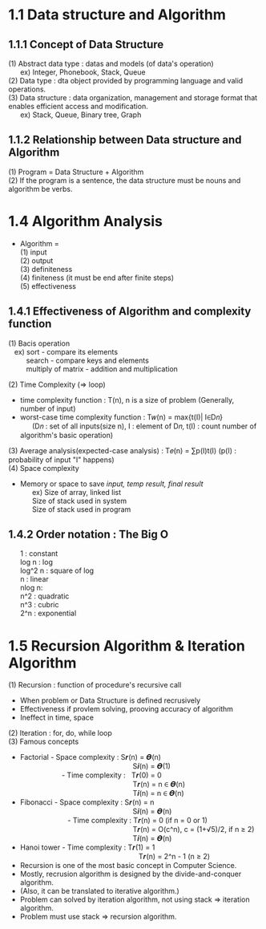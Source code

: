 1.1 Data structure and Algorithm
================================

1.1.1 Concept of Data Structure
--------------------------------
(1) Abstract data type : datas and models (of data's operation)  
&nbsp;&nbsp;&nbsp;&nbsp;&nbsp;&nbsp;ex) Integer, Phonebook, Stack, Queue  
(2) Data type : dta object provided by programming language and valid operations.   
(3) Data structure : data organization, management and storage format that enables efficient access and modification.  
&nbsp;&nbsp;&nbsp;&nbsp;&nbsp;&nbsp;ex) Stack, Queue, Binary tree, Graph

1.1.2 Relationship between Data structure and Algorithm
--------------------------------
(1) Program = Data Structure + Algorithm  
(2) If the program is a sentence, the data structure must be nouns and algorithm be verbs.  

1.4 Algorithm Analysis
================================
* Algorithm  =   
(1) input   
(2) output   
(3) definiteness   
(4) finiteness (it must be end after finite steps)  
(5) effectiveness   

1.4.1 Effectiveness of Algorithm and complexity function
--------------------------------
(1) Bacis operation  
&nbsp;&nbsp;&nbsp;ex) sort - compare its elements  
&nbsp;&nbsp;&nbsp;&nbsp;&nbsp;&nbsp;&nbsp;&nbsp;&nbsp;search - compare keys and elements  
&nbsp;&nbsp;&nbsp;&nbsp;&nbsp;&nbsp;&nbsp;&nbsp;&nbsp;multiply of matrix - addition and multiplication  

(2) Time Complexity (=> loop)  
 - time complexity function : T(n), n is a size of problem (Generally, number of input)  
 - worst-case time complexity function : T𝑤(n) = max{t(I)| I∈D𝑛}   
&nbsp;&nbsp;&nbsp;&nbsp;&nbsp;&nbsp;(D𝑛 : set of all inputs(size n), I : element of D𝑛, t(I) : count number of algorithm's basic operation)  

(3) Average analysis(expected-case analysis) : T𝑒(n) = ∑p(I)t(I) (p(I) : probability of input "I" happens)  
(4) Space complexity  

 - Memory or space to save *input, temp result, final result*  
&nbsp;&nbsp;&nbsp;&nbsp;&nbsp;&nbsp;ex) Size of array, linked list  
&nbsp;&nbsp;&nbsp;&nbsp;&nbsp;&nbsp;Size of stack used in system  
&nbsp;&nbsp;&nbsp;&nbsp;&nbsp;&nbsp;Size of stack used in program 

1.4.2 Order notation : The Big O  
------------------------
&nbsp;&nbsp;&nbsp;&nbsp;&nbsp;&nbsp;1 : constant  
&nbsp;&nbsp;&nbsp;&nbsp;&nbsp;&nbsp;log n : log  
&nbsp;&nbsp;&nbsp;&nbsp;&nbsp;&nbsp;log^2 n : square of log  
&nbsp;&nbsp;&nbsp;&nbsp;&nbsp;&nbsp;n : linear  
&nbsp;&nbsp;&nbsp;&nbsp;&nbsp;&nbsp;nlog n:  
&nbsp;&nbsp;&nbsp;&nbsp;&nbsp;&nbsp;n^2 : quadratic  
&nbsp;&nbsp;&nbsp;&nbsp;&nbsp;&nbsp;n^3 : cubric  
&nbsp;&nbsp;&nbsp;&nbsp;&nbsp;&nbsp;2^n : exponential  

1.5 Recursion Algorithm & Iteration Algorithm  
==========
(1) Recursion : function of procedure's recursive call  
* When problem or Data Structure is defined recrusively  
* Effectiveness if provlem solving, prooving accuracy of algorithm  
* Ineffect in time, space  

(2) Iteration : for, do, while loop  
(3) Famous concepts  
* Factorial - Space complexity : S𝒓(n) = 𝜭(n)  
&nbsp;&nbsp;&nbsp;&nbsp;&nbsp;&nbsp;&nbsp;&nbsp;&nbsp;&nbsp;&nbsp;&nbsp;&nbsp;&nbsp;&nbsp;&nbsp;&nbsp;&nbsp;&nbsp;&nbsp;&nbsp;&nbsp;&nbsp;&nbsp;&nbsp;&nbsp;&nbsp;&nbsp;&nbsp;&nbsp;&nbsp;&nbsp;&nbsp;&nbsp;&nbsp;&nbsp;&nbsp;&nbsp;&nbsp;&nbsp;&nbsp;&nbsp;&nbsp;&nbsp;&nbsp;&nbsp;&nbsp;&nbsp;&nbsp;&nbsp;&nbsp;&nbsp;&nbsp;&nbsp;&nbsp;&nbsp;&nbsp;S𝒊(n) = 𝜭(1)  
&nbsp;&nbsp;&nbsp;&nbsp;&nbsp;&nbsp;&nbsp;&nbsp;&nbsp;&nbsp;&nbsp;&nbsp;&nbsp;&nbsp;&nbsp;&nbsp;&nbsp;&nbsp;&nbsp;&nbsp;&nbsp;- Time complexity :&nbsp;&nbsp;&nbsp;T𝒓(0) = 0  
&nbsp;&nbsp;&nbsp;&nbsp;&nbsp;&nbsp;&nbsp;&nbsp;&nbsp;&nbsp;&nbsp;&nbsp;&nbsp;&nbsp;&nbsp;&nbsp;&nbsp;&nbsp;&nbsp;&nbsp;&nbsp;&nbsp;&nbsp;&nbsp;&nbsp;&nbsp;&nbsp;&nbsp;&nbsp;&nbsp;&nbsp;&nbsp;&nbsp;&nbsp;&nbsp;&nbsp;&nbsp;&nbsp;&nbsp;&nbsp;&nbsp;&nbsp;&nbsp;&nbsp;&nbsp;&nbsp;&nbsp;&nbsp;&nbsp;&nbsp;&nbsp;&nbsp;&nbsp;&nbsp;&nbsp;&nbsp;&nbsp;T𝒓(n) = n ∈ 𝜭(n)  
&nbsp;&nbsp;&nbsp;&nbsp;&nbsp;&nbsp;&nbsp;&nbsp;&nbsp;&nbsp;&nbsp;&nbsp;&nbsp;&nbsp;&nbsp;&nbsp;&nbsp;&nbsp;&nbsp;&nbsp;&nbsp;&nbsp;&nbsp;&nbsp;&nbsp;&nbsp;&nbsp;&nbsp;&nbsp;&nbsp;&nbsp;&nbsp;&nbsp;&nbsp;&nbsp;&nbsp;&nbsp;&nbsp;&nbsp;&nbsp;&nbsp;&nbsp;&nbsp;&nbsp;&nbsp;&nbsp;&nbsp;&nbsp;&nbsp;&nbsp;&nbsp;&nbsp;&nbsp;&nbsp;&nbsp;&nbsp;&nbsp;T𝒊(n) = n ∈ 𝜭(n)  
* Fibonacci - Space complexity : S𝒓(n) = n  
&nbsp;&nbsp;&nbsp;&nbsp;&nbsp;&nbsp;&nbsp;&nbsp;&nbsp;&nbsp;&nbsp;&nbsp;&nbsp;&nbsp;&nbsp;&nbsp;&nbsp;&nbsp;&nbsp;&nbsp;&nbsp;&nbsp;&nbsp;&nbsp;&nbsp;&nbsp;&nbsp;&nbsp;&nbsp;&nbsp;&nbsp;&nbsp;&nbsp;&nbsp;&nbsp;&nbsp;&nbsp;&nbsp;&nbsp;&nbsp;&nbsp;&nbsp;&nbsp;&nbsp;&nbsp;&nbsp;&nbsp;&nbsp;&nbsp;&nbsp;&nbsp;&nbsp;&nbsp;&nbsp;&nbsp;&nbsp;&nbsp;S𝒊(n) = 𝜭(n)  
&nbsp;&nbsp;&nbsp;&nbsp;&nbsp;&nbsp;&nbsp;&nbsp;&nbsp;&nbsp;&nbsp;&nbsp;&nbsp;&nbsp;&nbsp;&nbsp;&nbsp;&nbsp;&nbsp;&nbsp;&nbsp;&nbsp;&nbsp;&nbsp;- Time complexity : T𝒓(n) = 0 (if n = 0 or 1)  
&nbsp;&nbsp;&nbsp;&nbsp;&nbsp;&nbsp;&nbsp;&nbsp;&nbsp;&nbsp;&nbsp;&nbsp;&nbsp;&nbsp;&nbsp;&nbsp;&nbsp;&nbsp;&nbsp;&nbsp;&nbsp;&nbsp;&nbsp;&nbsp;&nbsp;&nbsp;&nbsp;&nbsp;&nbsp;&nbsp;&nbsp;&nbsp;&nbsp;&nbsp;&nbsp;&nbsp;&nbsp;&nbsp;&nbsp;&nbsp;&nbsp;&nbsp;&nbsp;&nbsp;&nbsp;&nbsp;&nbsp;&nbsp;&nbsp;&nbsp;&nbsp;&nbsp;&nbsp;&nbsp;&nbsp;&nbsp;&nbsp;T𝒓(n) = O(c^n), c = (1+√5)/2, if n ≥ 2)  
&nbsp;&nbsp;&nbsp;&nbsp;&nbsp;&nbsp;&nbsp;&nbsp;&nbsp;&nbsp;&nbsp;&nbsp;&nbsp;&nbsp;&nbsp;&nbsp;&nbsp;&nbsp;&nbsp;&nbsp;&nbsp;&nbsp;&nbsp;&nbsp;&nbsp;&nbsp;&nbsp;&nbsp;&nbsp;&nbsp;&nbsp;&nbsp;&nbsp;&nbsp;&nbsp;&nbsp;&nbsp;&nbsp;&nbsp;&nbsp;&nbsp;&nbsp;&nbsp;&nbsp;&nbsp;&nbsp;&nbsp;&nbsp;&nbsp;&nbsp;&nbsp;&nbsp;&nbsp;&nbsp;&nbsp;&nbsp;&nbsp;T𝒊(n) = 𝜭(n)  
* Hanoi tower - Time complexity : T𝒓(1) = 1  
&nbsp;&nbsp;&nbsp;&nbsp;&nbsp;&nbsp;&nbsp;&nbsp;&nbsp;&nbsp;&nbsp;&nbsp;&nbsp;&nbsp;&nbsp;&nbsp;&nbsp;&nbsp;&nbsp;&nbsp;&nbsp;&nbsp;&nbsp;&nbsp;&nbsp;&nbsp;&nbsp;&nbsp;&nbsp;&nbsp;&nbsp;&nbsp;&nbsp;&nbsp;&nbsp;&nbsp;&nbsp;&nbsp;&nbsp;&nbsp;&nbsp;&nbsp;&nbsp;&nbsp;&nbsp;&nbsp;&nbsp;&nbsp;&nbsp;&nbsp;&nbsp;&nbsp;&nbsp;&nbsp;&nbsp;&nbsp;&nbsp;&nbsp;&nbsp;&nbsp;T𝒓(n) = 2^n - 1 (n ≥ 2)   
* Recursion is one of the most basic concept in Computer Science.   
* Mostly, recrusion algorithm is designed by the divide-and-conquer algorithm.  
* (Also, it can be translated to iterative algorithm.)
* Problem can solved by iteration algorithm, not using stack => iteration algorithm.  
* Problem must use stack => recursion algorithm.  
